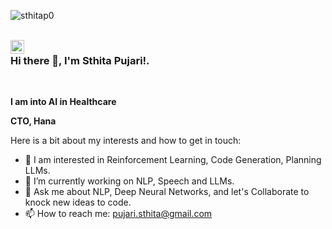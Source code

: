 <p align="left"> <img src="https://komarev.com/ghpvc/?username=sthitap0" alt="sthitap0" /> </p>

<br/>

<a href="https://www.linkedin.com/in/sthita-pujari/">
  <img align="left" alt="Linkedin" width="22px" src="https://cdn.jsdelivr.net/npm/simple-icons@v3/icons/linkedin.svg" />
</a>

### Hi there 👋, I'm Sthita Pujari!.

<br />


**I am into AI in Healthcare**

**CTO, Hana**

Here is a bit about my interests and how to get in touch:

- 💬 I am interested in Reinforcement Learning, Code Generation, Planning LLMs.
- 🌱 I’m currently working on NLP, Speech and LLMs.
- 💬 Ask me about NLP, Deep Neural Networks, and let's Collaborate to knock new ideas to code.
- 📫 How to reach me: pujari.sthita@gmail.com

<br />
